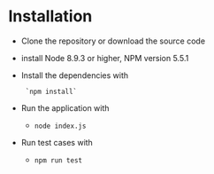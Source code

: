 # Installation

 - Clone the repository or download the source code
 - install Node 8.9.3 or higher, NPM version 5.5.1
 - Install the dependencies with

	    `npm install`

 - Run the application with
	 - `node index.js`

 - Run test cases with
	 - `npm run test`